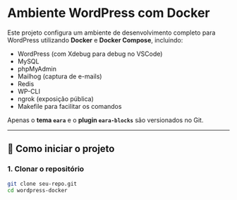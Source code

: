 # Ambiente WordPress com Docker

Este projeto configura um ambiente de desenvolvimento completo para WordPress utilizando **Docker** e **Docker Compose**, incluindo:

- WordPress (com Xdebug para debug no VSCode)
- MySQL
- phpMyAdmin
- Mailhog (captura de e-mails)
- Redis
- WP-CLI
- ngrok (exposição pública)
- Makefile para facilitar os comandos

Apenas o **tema `eara`** e o **plugin `eara-blocks`** são versionados no Git.

---

## 🚀 Como iniciar o projeto

### 1. Clonar o repositório
```bash
git clone seu-repo.git
cd wordpress-docker
